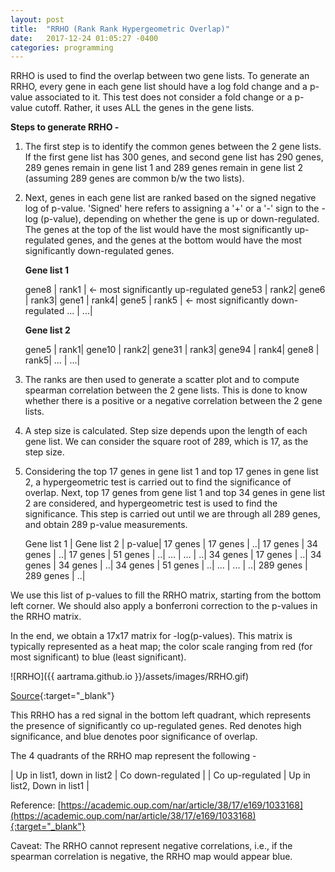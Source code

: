 ```yaml
---
layout: post
title:  "RRHO (Rank Rank Hypergeometric Overlap)"
date:   2017-12-24 01:05:27 -0400
categories: programming
---
```

RRHO is used to find the overlap between two gene lists. To generate an RRHO, every gene in each gene list should have a log fold change and a p-value associated to it. This test does not consider a fold change or a p-value cutoff. Rather, it uses ALL the genes in the gene lists.

**Steps to generate RRHO -**

1. The first step is to identify the common genes between the 2 gene lists. If the first gene list has 300 genes, and second gene list has 290 genes, 289 genes remain in gene list 1 and 289 genes remain in gene list 2 (assuming 289 genes are common b/w the two lists).

2. Next, genes in each gene list are ranked based on the signed negative log of p-value. 'Signed' here refers to assigning a '+' or a '-' sign to the - log (p-value), depending on whether the gene is up or down-regulated. The genes at the top of the list would have the most significantly up-regulated genes, and the genes at the bottom would have the most significantly down-regulated genes.

	**Gene list 1**

	gene8  |    rank1  |   <- most significantly up-regulated
	gene53  |  rank2|
	gene6   |   rank3|
	gene1   |   rank4|
	gene5   |   rank5   | <- most significantly down-regulated
	    ...    |        ...|

	**Gene list 2**

	gene5  |    rank1|
	gene10  |  rank2|
	gene31 |   rank3|
	gene94  |  rank4|
	gene8   |   rank5|
	    ...   |          ...|


3. The ranks are then used to generate a scatter plot and to compute spearman correlation between the 2 gene lists. This is done to know whether there is a positive or a negative correlation between the 2 gene lists.

4. A step size is calculated. Step size depends upon the length of each gene list. We can consider the square root of 289, which is 17, as the step size.

5. Considering the top 17 genes in gene list 1 and top 17 genes in gene list 2, a hypergeometric test is carried out to find the significance of overlap. Next, top 17 genes from gene list 1 and top 34 genes in gene list 2 are considered, and hypergeometric test is used to find the significance. This step is carried out until we are through all 289 genes, and obtain 289 p-value measurements.

	Gene list 1  |  Gene list 2   |   p-value|
	17 genes     |   17 genes      |    ..|
	17 genes    |    34 genes     |     ..|
	17 genes     |   51 genes       |   ..|
	    ...     |              ...   |              ..|
	34 genes   |     17 genes       |   ..|
	34 genes    |    34 genes    |      ..|
	34 genes    |    51 genes     |     ..|
	    ...      |             ...         |        ..|
	289 genes  |    289 genes     |   ..|

We use this list of p-values to fill the RRHO matrix, starting from the bottom left corner. We should also apply a bonferroni correction to the p-values in the RRHO matrix. 

In the end, we obtain a 17x17 matrix for -log(p-values). This matrix is typically represented as a heat map; the color scale ranging from red (for most significant) to blue (least significant). 

 ![RRHO]({{ aartrama.github.io }}/assets/images/RRHO.gif)

[Source](https://openi.nlm.nih.gov/detailedresult.php?img=PMC4396151_12964_2015_96_Fig6_HTML&req=4){:target="_blank"}

This RRHO has a red signal in the bottom left quadrant, which represents the presence of significantly co up-regulated genes. Red denotes high significance, and blue denotes poor significance of overlap.


The 4 quadrants of the RRHO map represent the following -

| Up in list1, down in list2 | Co down-regulated |
| Co up-regulated | Up in list2, Down in list1 |


Reference: [https://academic.oup.com/nar/article/38/17/e169/1033168](https://academic.oup.com/nar/article/38/17/e169/1033168){:target="_blank"}

Caveat: The RRHO cannot represent negative correlations, i.e., if the spearman correlation is negative, the RRHO map would appear blue.
